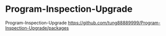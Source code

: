 # Program-Inspection-Upgrade
Program-Inspection-Upgrade
https://github.com/tung88889999/Program-Inspection-Upgrade/packages
